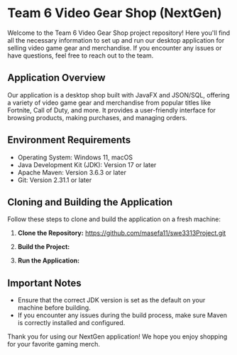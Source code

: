 
# Team 6 Video Gear Shop (NextGen)

Welcome to the Team 6 Video Gear Shop project repository! Here you'll find all the necessary information to set up and run our desktop application for selling video game gear and merchandise. If you encounter any issues or have questions, feel free to reach out to the team.

## Application Overview

Our application is a desktop shop built with JavaFX and JSON/SQL, offering a variety of video game gear and merchandise from popular titles like Fortnite, Call of Duty, and more. It provides a user-friendly interface for browsing products, making purchases, and managing orders.

## Environment Requirements

- Operating System: Windows 11, macOS
- Java Development Kit (JDK): Version 17 or later
- Apache Maven: Version 3.6.3 or later
- Git: Version 2.31.1 or later

## Cloning and Building the Application

Follow these steps to clone and build the application on a fresh machine:

1. **Clone the Repository:**
    https://github.com/masefa11/swe3313Project.git

2. **Build the Project:**

3. **Run the Application:**

## Important Notes

- Ensure that the correct JDK version is set as the default on your machine before building.
- If you encounter any issues during the build process, make sure Maven is correctly installed and configured.

Thank you for using our NextGen application! We hope you enjoy shopping for your favorite gaming merch.

